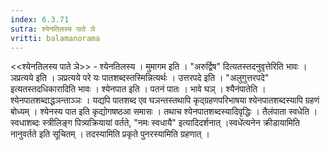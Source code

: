 ```yaml
---
index: 6.3.71
sutra: श्येनतिलस्य पाते ञे
vritti: balamanorama
---
```


<<श्येनतिलस्य पाते ञे>> - श्येनतिलस्य । मुमागम इति । "अरुर्द्विष" दित्यतस्तदनुवृत्तेरिति भावः । ञप्रत्यये इति । ञप्रत्यये परे यः पातशब्दस्तस्मिन्नित्यर्थः । उत्तरपदे इति । "अलुगुत्तरपदे" इत्यतस्तदधिकारादिति भावः । श्येनपात इति । पतनं पातः । भावे घञ् । श्यैनंपातेति । श्येनपातशब्दाद्धञन्ताञ्ञः । यद्यपि पातशब्द एव घञन्तस्तथापि कृद्ग्रहणपरिभाषया श्येनपातशब्दस्यापि ग्रहणं बोध्यम् । श्येनस्य पात इति कृद्योगषष्ठआ समासः । तथाच श्येनपातशब्दस्यादिवृद्धिः । तैलंपाता स्वधेति । स्वधाशब्दः स्त्रीलिङ्ग पित्र्यक्रियायां वर्तते, "नमः स्वधायै" इत्यादिदर्शनात् ।स्वधे॑त्यनेन क्रीडायामिति नानुवर्तते इति सूचितम् । तदस्यामिति प्रकृते पुनरस्यामिति ग्रहणात् । 
